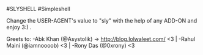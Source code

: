 #SLYSHELL #Simpleshell

Change the USER-AGENT's value to "sly" with the help of any ADD-ON and enjoy 3:) .

Greets to:
-Abk Khan (@Asystolik) -> http://blog.lolwaleet.com/ <3 | 
-Rahul Maini (@iamnoooob) <3 |
-Rony Das (@0xrony) <3 

